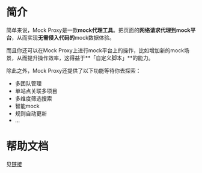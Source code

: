# 简介
简单来说，Mock Proxy是一款**mock代理工具**。把页面的**网络请求代理到mock平台**，从而实现**无需侵入代码的**mock数据体验。

而且你还可以在Mock Proxy上进行mock平台上的操作，比如增加新的mock场景，从而提升操作效率，这得益于**「自定义脚本」**的能力。

除此之外，Mock Proxy还提供了以下功能等待你去探索：
* 多团队管理
* 单站点关联多项目
* 多维度筛选搜索
* 智能mock
* 规则自动更新
* ...

# 帮助文档
见[链接](https://www.yuque.com/jaredliu/zg3rid)
